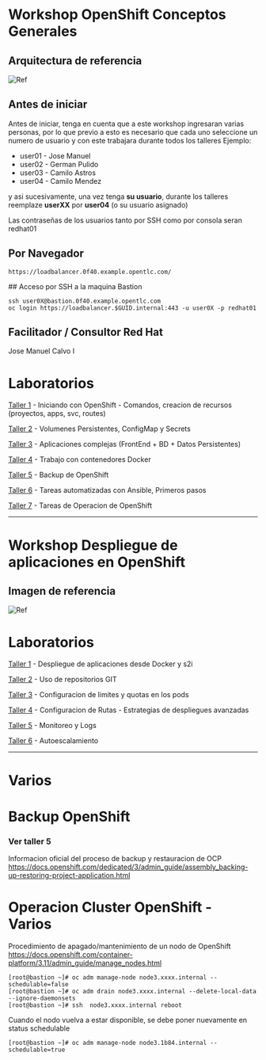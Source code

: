 # Workshop OpenShift Conceptos Generales

## Arquitectura de referencia


![Ref](Base%20OpenShift%20Diagram%20-%20Arch%20Pods.png)


## Antes de iniciar
Antes de iniciar, tenga en cuenta que a este workshop ingresaran varias personas, por lo que previo a esto es necesario que cada uno seleccione un numero de usuario y con este trabajara durante todos los talleres
Ejemplo:

* user01 - Jose Manuel
* user02 - German Pulido
* user03 - Camilo Astros
* user04 - Camilo Mendez

y asi sucesivamente, una vez tenga **su usuario**, durante los talleres reemplaze **userXX** por **user04** (o su usuario asignado)

Las contraseñas de los usuarios tanto por SSH como por consola seran redhat01

## Por Navegador
```
https://loadbalancer.0f40.example.opentlc.com/
```

## Acceso por SSH a la maquina Bastion
```
ssh user0X@bastion.0f40.example.opentlc.com
oc login https://loadbalancer.$GUID.internal:443 -u user0X -p redhat01
```


## Facilitador / Consultor Red Hat
Jose Manuel Calvo I


# Laboratorios
[Taller 1](talleres/taller1.md) - Iniciando con OpenShift - Comandos, creacion de recursos (proyectos, apps, svc, routes)

[Taller 2](talleres/taller2.md) - Volumenes Persistentes, ConfigMap y Secrets

[Taller 3](talleres/taller3.md) - Aplicaciones complejas (FrontEnd + BD + Datos Persistentes)

[Taller 4](talleres/taller4.md) - Trabajo con contenedores Docker

[Taller 5](talleres/taller5.md) - Backup de OpenShift

[Taller 6](talleres/taller6.md) - Tareas automatizadas con Ansible, Primeros pasos

[Taller 7](talleres/taller7.md) - Tareas de Operacion de OpenShift



------------

# Workshop Despliegue de aplicaciones en OpenShift

## Imagen de referencia


![Ref](deploy.png)




# Laboratorios

[Taller 1](talleresd/taller1.md) - Despliegue de aplicaciones desde Docker y s2i

[Taller 2](talleresd/taller2.md) - Uso de repositorios GIT

[Taller 3](talleresd/taller3.md) - Configuracion de limites y quotas en los pods

[Taller 4](talleresd/taller4.md) - Configuracion de Rutas - Estrategias de despliegues avanzadas

[Taller 5](talleresd/taller5.md) - Monitoreo y Logs

[Taller 6](https://github.com/dudash/openshiftexamples-autoscaling) - Autoescalamiento



------------
# Varios  




# Backup OpenShift
### Ver taller 5

Informacion oficial del proceso de backup y restauracion de OCP
https://docs.openshift.com/dedicated/3/admin_guide/assembly_backing-up-restoring-project-application.html

# Operacion Cluster OpenShift - Varios
Procedimiento de apagado/mantenimiento de un nodo de OpenShift
https://docs.openshift.com/container-platform/3.11/admin_guide/manage_nodes.html
```
[root@bastion ~]# oc adm manage-node node3.xxxx.internal --schedulable=false
[root@bastion ~]# oc adm drain node3.xxxx.internal --delete-local-data --ignore-daemonsets
[root@bastion ~]# ssh  node3.xxxx.internal reboot
```
Cuando el nodo vuelva a estar disponible, se debe poner nuevamente en status schedulable
```
[root@bastion ~]# oc adm manage-node node3.1b84.internal --schedulable=true
```
